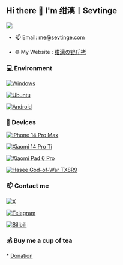 <!-- 
**Sevtinge/Sevtinge** is a ✨ _special_ ✨ repository because its `README.md` (this file) appears on your GitHub profile. 
  
Here are some ideas to get you started: 
  

- 🔭 I’m currently working on ... 
- 🌱 I’m currently learning ... 
- 👯 I’m looking to collaborate on ... 
- 🤔 I’m looking for help with ... 
- 💬 Ask me about ... 
- 📫 How to reach me: ... 
- 😄 Pronouns: ... 
- ⚡ Fun fact: ... 
--> 

## Hi there 👋 I'm 绀漓丨Sevtinge

<a href="#">
<img align="center" src="https://github-readme-stats.vercel.app/api?username=Sevtinge&include_all_commits=true&show_icons=true&theme=buefy&count_private=true&hide_border=true" />
</a>

- 📫 Email: me@sevtinge.com

- 🌐 My Website : [绀漓の锟斤拷](https://www.sevtinge.com)



### 💻 Environment 

[![Windows](https://img.shields.io/badge/Windows-00BBFF?style=flat-square&logo=Windows&logoColor=FFFFFF&labelColor=00BBFF)](https://www.microsoft.com/windows10) 

[![Ubuntu](https://img.shields.io/badge/Ubuntu-FF6900?style=flat-square&logo=ubuntu&logoColor=FFFFFF&labelColor=FF6900)](https://ubuntu.com) 

[![Android](https://img.shields.io/badge/Android-00C000?style=flat-square&logo=android&logoColor=FFFFFF&labelColor=00C000)](https://www.android.com/android-15/) 


  
### 📱 Devices 

[![iPhone 14 Pro Max](https://img.shields.io/badge/iPhone%2014%20Pro%20Max-000000?style=flat-square&logo=apple&logoColor=FFFFFF&labelColor=000000)](https://support.apple.com/111846)

[![Xiaomi 14 Pro Ti](https://img.shields.io/badge/Xiaomi%2014%20Pro%20Ti-FF6900?style=flat-square&logo=xiaomi&logoColor=FFFFFF&labelColor=FF6900)](https://www.mi.com/xiaomi-14-pro)

[![Xiaomi Pad 6 Pro](https://img.shields.io/badge/Xiaomi%20Pad%206%20Pro-FF6900?style=flat-square&logo=xiaomi&logoColor=FFFFFF&labelColor=FF6900)](https://mobile.mi.com/sg/pad-6-pro/)

[![Hasee God-of-War TX8R9](https://img.shields.io/badge/Hasee%20God%20of%20War%20TX8R9-FBDD00?style=flat-square&logo=hasee&logoColor=FFFFFF&labelColor=FBDD00)](https://www.hasee.com/)


  
### 📫 Contact me 

 [![X](https://img.shields.io/twitter/follow/sevtinge?style=flat-square&color=000000&label=%40Sevtinge&logo=x&logoColor=FFFFFF&labelColor=000000)](https://x.com/Sevtinge)
 
 [![Telegram](https://img.shields.io/badge/%40Sevtinge_PM_Bot-0088CC?style=flat-square&logo=telegram&logoColor=FFFFFF&labelColor=0088CC)](https://t.me/Sevtinge_PM_Bot) 
 
[![Bilibili](https://img.shields.io/badge/%40绀漓丨Sevtinge-FF6699?style=flat-square&logo=bilibili&logoColor=FFFFFF&labelColor=FF6699)](https://space.bilibili.com/526912874) 
 


  
### 💰 Buy me a cup of tea 

* [Donation](https://www.sevtinge.com/donation) 
 
